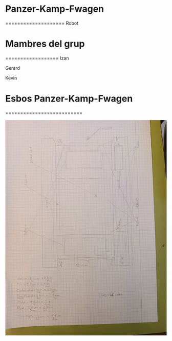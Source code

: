 # Panzer-Kamp-Fwagen
====================
 Robot

# Mambres del grup
==================
 Izan
 
 Gerard
 
 Kevin

 # Esbos Panzer-Kamp-Fwagen
 ==========================

![Esbos](IMG_20231122_130634.jpg "Panzer-Kamp-Fwagen Esbos")

